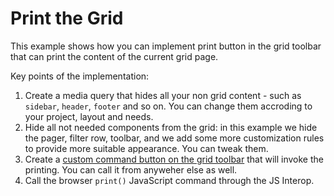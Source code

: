 # Print the Grid

This example shows how you can implement print button in the grid toolbar that can print the content of the current grid page. 

Key points of the implementation:

1. Create a media query that hides all your non grid content - such as `sidebar`, `header`, `footer` and so on. You can change them accroding to your project, layout and needs.
2. Hide all not needed components from the grid: in this example we hide the pager, filter row, toolbar, and we add some more customization rules to provide more suitable appearance. You can tweak them.
3. Create a [custom command button on the grid toolbar](https://docs.telerik.com/blazor-ui/components/grid/toolbar#custom-commands) that will invoke the printing. You can call it from anyweher else as well.
4. Call the browser `print()` JavaScript command through the JS Interop.
